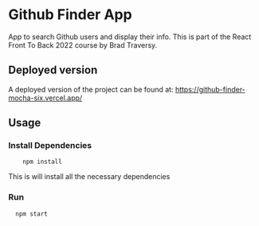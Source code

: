 # Github Finder App

App to search Github users and display their info. This is part of the React Front To Back 2022 course by Brad Traversy.

## Deployed version

A deployed version of the project can be found at: https://github-finder-mocha-six.vercel.app/

## Usage

### Install Dependencies

```shell
    npm install
```
This is will install all the necessary dependencies

### Run
```shell
  npm start
```
